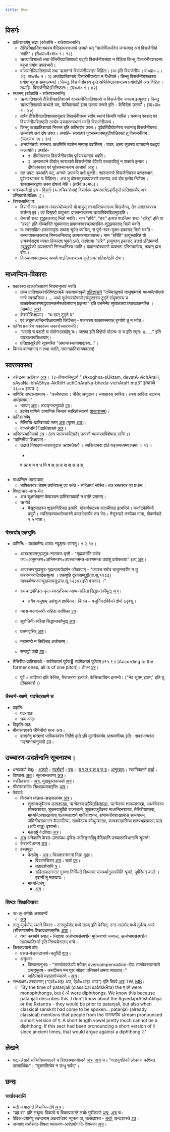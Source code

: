```yaml
---
title: शिक्षा
---
```


## विसर्गः
- प्रातिशाख्येषु संज्ञा (स्रोतांसि - राकेशवचनानि)
    - तैत्तिरीयप्रातिशाख्यस्य वैदिकाभरणभाष्ये उच्यते यत् "वायोर्विसर्जनेन जन्यत्वाद् अयं विसर्जनीयो भवति"। (तै०प्रा०वै०भा० १। १८)
    - ऋक्प्रातिशाख्ये तथा तैत्तिरीयप्रातिशाख्ये यद्यपि विसर्जनीयसंज्ञा न विहिता किन्तु विसर्जनीयशब्दस्य बहुधा प्रयोग उपलभ्यते।
    - वाजसनेयिप्रातिशाख्ये तथा ऋक्तन्त्रे विसर्जनीयसंज्ञा विहिता। (अः इति विसर्जनीयः। वा०प्रा० ८। २२, ऋ०तं० १। २) अथर्वप्रातिशाख्ये विसर्जनीयसंज्ञा न विधीयते। किन्तु विसर्जनीयशब्दस्य प्रयोगः बहुधा समुपलभ्यते। किन्तु, विसर्जनीयस्य कृते अभिनिष्ठानशब्दस्य प्रयोगोऽपि अत्र विहितः। तथाहि– विसर्जनीयोऽभिनिष्ठानः। (च०अ० १। ४२)
- स्थानम् (स्रोतांसि - राकेशवचनानि)
    - ऋक्प्रातिशाख्ये तैत्तिरीयप्रातिशाख्ये वाजसनेयिप्रातिशाख्ये च विसर्जनीयः कण्ठ्य इत्युक्तः। किन्तु ऋक्प्रातिशाख्ये कथ्यते यत्, केचिदाचार्या इमम् उरस्यं मन्वते इति - केचिदेता उरस्यौ। (ऋ०प्रा० १। ४०)
    - तत्रैव तैत्तिरीयप्रातिशाख्यानुसारं विसर्जनीयस्य स्वीयं स्थानं किमपि नास्ति। यस्मात् स्वरात् परं विसर्जनीयस्तिष्ठति तस्येव उच्चारणस्थानं भवति विसर्जनीयस्य।
    - किन्तु ऋक्प्रातिशाख्ये निरस्त इति कश्चिद्दोष उक्तः। पूर्ववर्तिदीर्घवर्णस्य स्थानाद् विसर्जनीयस्य उच्चारणे अयं दोष उक्तः। तथाहि– स्वरात्परं पूर्वसस्थानमाहुर्दीर्घान्निरस्तं तु विसर्जनीयम्। (ऋ०प्रा० १४। ३०)
    - अनयोर्मतयोः समन्वयः कथमिति उवटेन सम्यक् प्रदर्शितम्। उवटः अस्य सूत्रस्य व्याख्याने पक्षद्वयं कल्पयति। तथाहि–
        - १. दीर्घात्परस्य विसर्जनीयस्यैव पूर्वसस्थानत्वं भवति।
        - २. अन्यस्थाने दीर्घात् स्वरात्परो विसर्जनीयो देवैरपि उच्चारयितुं न शक्यते इत्यतः। दीर्घात्स्वरात् परं पूर्वसस्थानत्वम् आचार्या आहुः।
    - तत उवटः कथयति यद्, अनयोः उभावपि पक्षौ युक्तौ। शास्त्रान्तरे विसर्जनीयस्य कण्ठस्थानं, पूर्वसस्थानत्वं च विहितम्। अत्र तु दोषसमुच्चयप्रकरणे वचनाद् अयं दोष इत्येव निर्णेयम्। शास्त्रान्तरदृशा अस्य दोषत्वं नेति। (तत्रैव उ०भा०)।
- धनञ्जयवैद्यो ऽत्र - [विसर्गः](http://deejayvaidya.tumblr.com/post/42427555259/sanskrit-pronunciation-podcast-6-visarga) (<-रुचिकरोयम्! विसर्गस्य ऊष्माणत्वेऽङ्गीकृते प्रातिशाख्यैर् अत्र परिष्कारोऽपेक्षितः।)।
- विश्वासाभिप्रायः
  - विसर्गो नाम प्राक्तन-स्वरस्योच्चारणे यो वायुस् तस्यान्तिमभागस्य विसर्जनम्, तेन प्राक्तस्वरस्य कर्तनम् इव। एवं विसृष्टो वायुभागः प्राक्तनस्वरस्य छायामिवेषदिवानुवहति।
  - तेनासौ शब्दः शुद्धहकाराद् भिन्नो भवति। नाम "हरिः", "हरः" इत्यत्र वाऽन्तिमः शब्दः "हरिह्" इति वा "हरह्" इति वोच्चारिते श्रूयमाणात्  प्राक्तनस्वरच्छायारहित-शुद्धहकाराद् भिन्नो भवति।
  - यः स्वरसहित-हकारसदृशः शब्दश् श्रूयेत क्वचित्, स पूर्ण-स्वर-युक्त-हकाराद् भिन्नो भवति - तस्याव्यक्ततरत्वात् निम्नध्वनित्वाद् अल्पतरमात्रात्वाच्च। नाम "हरिहि" इत्युच्चारिते यो ऽन्यवर्णसदृशं व्यक्तः हिकारश् श्रूयते ऽन्ते, तदपेक्षया "हरिः" इत्युक्तय् इकाराद् उत्तरो ऽन्तिमवर्णो ऽबुद्धुपूर्वको ऽव्यक्ततरो निम्नध्वनिश्च भवति। यावानत्रोच्चारणे व्यक्तता ऽन्तिमवर्णस्य, तावान् ह्यत्र दोषः।
  - किञ्चाव्यक्ततायाम् अभावे वाऽन्तिमशब्दस्य कृते प्रयत्नातिशयेऽपि दोषः। 

## माध्यन्दिन-विकाराः
- षकारस्य खकारोच्चारणं नियमानुसारं भवति
    - तच्च प्रातिशाख्यपरिशिष्टात्मके कात्यायनकृते [प्रतिज्ञासूत्रे](http://vedicreserve.mum.edu/shiksha/pratijna_sutram.pdf) "तस्मिञ्छुक्ले याजुषाम्नाये _माध्यन्दिनीयके_ मन्त्रे स्वरप्रक्रिया। ... अथो मूर्धन्यस्योष्मणोऽसंयुक्तस्य टुमृते संंयुक्तस्य च खकारोच्चारणमद्ध्ययनकर्मस्थवेलायाम् प्रकृत्या" इति वचनेनैव सुष्पष्टतयाऽन्वाख्यातमस्ति । \[सम्मोदः [अत्र](https://twitter.com/sammodacharya/status/953073357037031424)\]
    - केशवीशिक्षायाम् - "षः खस् टुमृते च"
    - एवं लघुमाध्यन्दिनशिक्षायामपि किञ्चित् - षकारस्य खकारस्स्यात् टुग्योगे तु न भवेत्।
- एतेनैव प्रकारेण यकारस्य जकारोच्चारणमपि।
    - "पदादौ च पदादौ च संयोगाऽवग्रहेषु यः। जशब्द इति विज्ञेयो योऽन्यः स य इति स्मृतः ॥......" इति याज्ञवल्क्यशिक्षायाम्।
    - प्रतिज्ञासूत्रेऽपि सूत्रमस्ति "अथान्तस्थानामाद्यस्य..."।
- किञ्च काण्वानाम् न तथा भवति, समानप्रातिशाख्यवताम्!  
        
## स्वरव्यवस्था
- नरेन्द्रस्य ऋत्विजः [अत्र](https://archive.org/details/udakashAnti-vidhi-mantra-bhAShya-parichayaH)।  (३-तीयध्वनिमुद्रणे " rAxoghna-sUktam, devatA-vichAraH, sAyaNa-bhAShya-AkRtiH uchChAraNa-bheda-vichAraH.mp3" इत्याख्ये २६:०० इत्यत्र।)
- पाणिनिः अष्टाध्याय्याम् \- "उच्चैरुदात्तः। नीचैर् अनुदात्तः। समाहारस् स्वरितः। तस्य आदितः उदात्तम् अर्धह्रस्वम्॥"
    - भाष्यम् [अत्र](https://archive.org/stream/Vyakarana/Mahabhashya_II#page/n31/mode/2up)। तदाङ्ग्लानुवादो [ऽत्र](https://archive.org/stream/LecturesOnPatanjalisVyakaranaMahabhashya4/LecturesOnPatanjalisMahabhashya4#page/n63/mode/2up)।
    - इदमेव पाणिनेः प्रामाणिकं चिन्तनं स्वरितोच्चारणे ([प्रकाशनम्](https://kashcidvipashcit.wordpress.com/2015/04/12/%E0%A4%B8%E0%A5%8D%E0%A4%B5%E0%A4%B0%E0%A4%BF%E0%A4%A4%E0%A5%8B%E0%A4%9A%E0%A5%8D%E0%A4%9A%E0%A4%BE%E0%A4%B0%E0%A4%A3%E0%A5%87-%E0%A4%BD%E0%A4%B7%E0%A5%8D%E0%A4%9F%E0%A4%BE%E0%A4%A7%E0%A5%8D%E0%A4%AF/))।
- प्रातिशाख्येषु
    - तैत्तिरीय-प्रातिशाख्ये मतम् [अत्र](http://i.imgur.com/qZsqTzW.png) (मूलम् [अत्र](http://bangla.name/citi/taittiriya/tait_dev.htm))।
    - वाजसेनयि(?)प्रातिशाख्ये [अत्र](http://i.imgur.com/n9PJWEv.png)।
- अजितस्याभिप्रायो [ऽत्र](https://dl.dropboxusercontent.com/u/9716392/aupasana.com/publications/VedicAccents2.pdf)। (तत्र जात्यस्वरितादेर् उत्पत्तौ व्याकरणविशेषास् सन्ति।)
- "पाणिनीय"शिक्षायाम् - 
    - उदात्ते निषादगान्धारावनुदात्त ऋषभधैवतौ । स्वरितप्रभवा ह्येते षड्जमध्यमपञ्चमाः ॥ १२॥ 
        - ```
        ष ऋ ग म प ध नि ष
        स् अ उ स् स् अ उ स् 
        ```
- माध्यन्दिन-शाखायाम्
    - भाषिकस्वरः तेषाम् उपनिषत्सु एव वर्तते \- संहितायां नास्ति। तत्र हस्तस्वर एव प्रधानः।
- शिष्टाचार-जन्य-भेदः
    - अत्र सूक्ष्मभेदानां केषाञ्चन प्रातिशाख्यादौ न वर्तते प्रमाणम्।
    - ऋग्वेदे
        - मैसूरुपाठस्य शृङ्गगिरिपाठ इत्यपि, गोकर्णपाठस्य काञ्चीपाठ इत्यभिधे। कर्णाटकेष्विमौ प्रचुरौ। स्वरितह्रस्वाक्षरोच्चारणे कालभेदस्यैव तत्र भेदः। मैसूरुपाठे तस्यैका मात्रा, गोकर्णपाठे १.५ मात्रा।  
                
### त्रैस्वर्याद् एकश्रुतिः
- पाणिनिः \- यज्ञकर्मण्य् अजप-न्यूङ्ख-सामसु। १.२.१४।
    - आश्वलायनगृह्यसूत्र\-नारायण\-वृत्तौ \- "गृह्यकर्मणि सर्वत्र जप+अनुमन्त्रण+अभिमन्त्रण+उपस्थानमन्त्र-करणमन्त्रा उपांशु प्रयोक्तव्या" इत्य् [अत्र](https://archive.org/stream/ASS105AsvalayanaGrahyasutraWithVrittiOfNarayanaPurushottamSastriRanade1936Alt/ASS_105_Asvalayana_Grahyasutra_with_Vritti_of_Narayana_-_Purushottam_Sastri_Ranade_1936_alt#page/n84/mode/1up)।
    - आपस्तम्बगृह्यसूत्र\-गृह्यतात्पर्यदर्शन\-टीकायाम् \- "जपश्च सर्वत्र चातुस्स्वर्येण न तु करणमन्त्रादिवदेकश्रुत्या । एकश्रुति दूरात्सम्बुद्धौ(पा.सू.१२३३)  यज्ञकर्मण्यजपन्यूखसामसुऽ(पा.सू.१२३४) इति वचनात् ।"  
        
    - रामचन्द्रपण्डित-कृत-स्वरप्रक्रिया-भाष्य-सहिता सिद्धान्तकौमुद्य् [अत्र](https://archive.org/stream/ASS138SvaraprakriyaWithCommentaryKVAbhyankar1974copyrighted/ASS_138_Svaraprakriya_with_Commentary_-_KV_Abhyankar_1974%20%28copyrighted%29#page/n201/mode/2up)।
        - तत्रैव यजुषाम् उपांशुत्वं ज्ञापितम्। किञ्च \- यजुर्निगदविवेको ज्ञेयो ऽनृक्सु।  
            
    - न्यास-पदमञ्जरी-सहिता काशिका [ऽत्र](http://ashtadhyayi.com/sutraani/sk3663)।
    - सुबोधिनी-सहिता सिद्धान्तकौमुद्य् [अत्र](https://archive.org/stream/SiddhantaKaumudiWithSktCommentaryPansikar1908/Siddhanta%20Kaumudi%20with%20Skt%20Commentary%20-%20Pansikar%201908#page/n613/mode/1up)।
    - प्रथमावृत्तिर् [अत्र](https://archive.org/stream/Prathamavritti1/prathamavritti%201#page/n50/mode/1up)।
    - महाभाष्ये न किञ्चिद् अत्रोक्तम्।
    - सम्बद्धो वादो [ऽत्र](https://www.kialo.com/%E0%A4%97%E0%A5%83%E0%A4%B9%E0%A5%8D%E0%A4%AF%E0%A4%95%E0%A4%B0%E0%A5%8D%E0%A4%AE%E0%A4%B8%E0%A5%81-%E0%A4%B9%E0%A5%8B%E0%A4%AE%E0%A4%AF%E0%A5%8D-%E0%A4%8F%E0%A4%95%E0%A4%B6%E0%A5%8D%E0%A4%B0%E0%A5%81%E0%A4%A4%E0%A5%8D%E0%A4%AF%E0%A4%BE-%E0%A4%BD%E0%A4%BD%E0%A4%B9%E0%A5%81%E0%A4%A4%E0%A4%BF%E0%A4%B0%E0%A5%8D-%E0%A4%85%E0%A4%A8%E0%A5%81%E0%A4%AE%E0%A4%A4%E0%A4%BE-15737/15737.0=15737.1+15737.2)।  
        
- तैत्तिरीय\-प्रातिशाख्ये \- सर्वमेकयमं पूर्वेषा सर्वमेकयमं पूर्वेषाम्॥१५.९॥ (According to the former ones, all is of one pitch)। टीका [ऽत्र](https://archive.org/stream/in.ernet.dli.2015.313356/2015.313356.The-Taittiriya#page/n479/mode/2up)।  
    - पूर्वे = याज्ञिका इति केचित्, वैयाकरणा इत्यपरे, केचिच्छाखिन इत्यन्ये। ("नेदं सूत्रम् इष्टम्" इति तु टीकाकारौ।)  
            
### त्रैस्वर्य-रक्षणे, पदभेदरक्षणे च  
- प्रकृतिः  
    - पद-पाठः
    - क्रम-पाठः          
- विकृति-पाठः
- मीमांसाशास्त्रे जैमिनीयो यत्नः अत्र।
    - ब्राह्मणेषु मन्त्राणां भाषिकस्वरेण निर्देशे कृते ऽपि मूलत्रैस्वर्यम् आश्रयणीयम् इति। शबरभाष्यस्य गङ्गानाथानुवादो [ऽत्र](https://archive.org/stream/ShabaraBhashya.Vol.III.AdhyayasIXXII.tr.G.JhaBaroda1936/Shabara-bhashya.%20Vol.%20III.%20Adhyayas%20IX-XII.%28tr.G.Jha%29%28Baroda%2C1936%29#page/n939/mode/2up)।  

## उच्चारण-प्रदर्शनानि सूचनाश्च।
- धनञ्जयो वैद्यः \- [अकारे](http://deejayvaidya.tumblr.com/post/42275194921/sanskrit-pronunciation-podcast-1-introduction)। [स्पर्शवर्ण](http://deejayvaidya.tumblr.com/post/42275304138/sanskrit-pronunciation-podcast-2-the-stop)। [इच्](http://deejayvaidya.tumblr.com/post/42275475669/sanskrit-pronunciation-podcast-3-the-vowels)।  [य र ल व श ष स ह](http://deejayvaidya.tumblr.com/post/42427396743/sanskrit-pronunciation-podcast-4-the-semivowels)। [अनुस्वारः](http://deejayvaidya.tumblr.com/post/42427477788/sanskrit-pronunciation-podcast-5-anusvara-the)। रवर्णोच्चारणे [चर्चा](https://www.facebook.com/vishvas.vasuki/posts/10153080380537989?pnref=story)।
- विश्वासः [अत्र](https://goo.gl/htvxdN)। सूचनान्तराण्य् [अत्र](https://sanskrit.github.io/projects/audio/mbh-audio/how.html#expected-recording-quality)।
- नरसिंहरायः \- [अत्र](https://www.youtube.com/watch?v=cMhe2QgDm28), मुखपुस्तकचर्चा [अत्र](https://www.facebook.com/pvr108/posts/10153038114188284?pnref=story)। 
- श्रीरमणशर्मणः शिक्षाप्रथमक्लृप्तिः [अत्र](https://docs.google.com/viewer?a=v&pid=sites&srcid=ZGVmYXVsdGRvbWFpbnxqYW1hZGFnbml8Z3g6MjQ2OTU1MTg0YTUwOTFkMg)।
- वेदपाठे  
    - किञ्चन त्वन्नाल-सङ्कलनम् [अत्र](https://www.youtube.com/playlist?list=PL63uIhJxWbggXl0JZBmuPlb36D_twYV-4)।
        - शुक्लयजुर्वेदस्य [कण्वशाखा](https://youtu.be/2UvdbJyH9pA?t=20), ऋग्वेदस्य [कौषितकिशाखा](https://youtu.be/2UvdbJyH9pA?t=20), ऋग्वेदस्य शाकलशाखा, अथर्ववेदस्य शौनकशाखा, शुक्लयजुर्वेदो राजस्थाने, शुक्लयजुर्वेदस्य माध्यन्दिनशाखा, तैत्तिरीयशाखा, माध्यन्दिनशाखायाश् शतपथब्राह्मणे गार्गीब्राह्मणम्, राणायनीयशाखायास् सामगानम्, जैमिनीयसामगानं कैरलरीत्या, सामवेदस्य कौथुमशाखा, कण्वशाखारीत्या शतपथब्राह्मणम् [चात्र](https://www.youtube.com/watch?v=2UvdbJyH9pA&feature=youtu.be) (अपि चा[त्र](https://vimeo.com/4747533)) दृश्यन्ते।
        - महाराष्ट्रे वेदशिक्षा [अत्र](https://www.youtube.com/watch?v=ALEHkgOx8EE)।
    - [अत्र](http://www.folkways.si.edu/TrackDetails.aspx?itemid=10295) अनेकानि केरल-उत्तरपथ-ड्रविड-कलिङ्गादिषु वैदिकानि उच्चारणविधानानि श्रूयन्ते!
    - केरलविधानम् [अत्र](https://www.youtube.com/watch?v=ePdD7Nv3Jxg&list=PLm7v5mcn_O-ItmivvOY40KW0hcyjRJINM&index=20)।
    - हस्तमुद्राः  
        - केरलेषु \- [अत्र](http://ignca.nic.in/vedic_heritage/Mudra_Tradition_Vedic_Recitation_Kerala.pdf)। भिन्नाक्षरगणानां भिन्ना मुद्राः।
            - विवरणचित्रम् [अत्र](https://www.youtube.com/watch?v=ePdD7Nv3Jxg&noredirect=1)। चर्चा [ऽत्र](https://www.facebook.com/narayan.namboodiri.3/posts/976482902438179?comment_id=976487975771005&reply_comment_id=976609705758832&offset=0&total_comments=4&notif_t=feed_comment_reply)।
            - तत्प्रदर्शनानि [१](https://www.youtube.com/watch?v=TmEyYPGKpG8&feature=youtu.be)।
            - संहितापाठनन्तरं गुरुणा निर्णियते शिष्याणां सामर्थ्यानुसारमिति श्रूयते, पूर्वस्मिन् काले । इदानीं तु नष्टप्रायः ।
        - माध्यन्दिनेषु
            - [अत्र](https://www.youtube.com/watch?v=y_C6H6b5xTI&feature=youtu.be)।  
                
### शिष्टाः शिक्षाविचाराः
- ऋ-ऌ-वर्णयोः असावर्ण्ये
    - [अत्र](https://groups.google.com/forum/#!topic/bvparishat/HuVB9kVGJrI)
- तालु\-मूर्धयोस् स्थाने विवादः \- दन्तमूर्धयोर् मध्ये ताल्व् इति केचित्, दन्त-ताल्वोर् मध्ये मूर्धेत्य् अपरे (श्रीरमणशर्मणः शिक्षाप्रथमक्लृप्तिः [अत्र](https://docs.google.com/viewer?a=v&pid=sites&srcid=ZGVmYXVsdGRvbWFpbnxqYW1hZGFnbml8Z3g6MjQ2OTU1MTg0YTUwOTFkMg))।
    - यथा कथमपि स्यात् \- जिह्वाया अधोभागसंस्पर्शेन मूर्धन्यवर्णा जन्यन्त, ऊर्ध्वभागसंस्पर्शेन तालव्यादिवर्णा इति निश्चयेनालम् मन्ये।          
- क्लिष्टप्रयासे दोषः
  - प्रसन्न-वेङ्कटाचार्य-चतुर्वेदी [ह्यत्र](https://www.youtube.com/watch?v=xpxZY9XEIs4&feature=youtu.be&t=2135)।
  - अनुभवाः 
    - विश्वासानुभवः - "सामवेदपाठेऽपि मयैतत् overcompensation-दोषः सामवेदस्याभ्यासे ऽप्यनुभूतम् - कथञ्चिन् मम गुरुः सोढ्वा परिष्कारं क्षमया व्यदधात्।"
    - अतिप्रयासे महाप्राणोच्चारणे - [अत्र](https://archive.org/details/mahAbhArata-mUla-paThanam-GP-drafts/001-010.mp3)। 
- सन्ध्यक्षर+उच्चारणम् ("एओ=अइ/ अउ, ऐऔ=आइ/ आउ") इति विषये [अ](https://twitter.com/sabdavidya/status/733300680241389568?cn=bWVudGlvbg%3D%3D&refsrc=email)[त्र](https://twitter.com/sabdavidya/status/733300680241389568?cn=bWVudGlvbg%3D%3D&refsrc=email) TW, [MB](https://archive.org/stream/LecturesOnPatanjalisVyakaranaMahabhashya1/LecturesMahabhasya#page/n189/mode/2up)।
    - "By the time of patanjali (classical saMskRta) the ए ओ were monophthongs, but ऐ औ were diphthongs. We know this because patanjali describes this. I don't know about the RgvedaprAtishAkhya or the Rktantra - they would be prior to patanjali, but also when classical sanskrit had come to be spoken... patanjali (already classical) mentions that people from the राणायणीय stream pronounced a short version of ए. A short length vowel pretty much cannot be a diphthong. If this sect had been pronouncing a short version of ए since ancient times, that would argue against a diphthong ए." 

## लेखने

- गद्य-लेखने सन्धिनियमपालने च रिक्तस्थानयोजने [अत्र](https://groups.google.com/d/msg/padyadhaaraa/ZY406Vm81I4/bfTFd1omfJUJ), [अत्र](https://groups.google.com/d/msg/bvparishat/69maR5wwmKw/6Fcm5fL2BgAJ) च। "गतानुगतिको लोकः न कश्चित् पारमार्थिकः"। "पुराणमित्येव न साधु सर्वम्"।

## छन्दः
### चर्चास्पदानि
- यतौ च पादान्ते विसन्धि-दोषे [अत्र](https://groups.google.com/forum/#!msg/padyadhaaraa/fSRcKGdmw0o/HaeNz448RRcJ)।
- "प्रह्रे वा" इति लघुत्व-विकल्पे च विषमपादान्ते लघोः गुर्वीकरणे [अत्र](https://groups.google.com/forum/#!searchin/padyadhaaraa/%E0%A4%AA%E0%A5%8D%E0%A4%B0%E0%A4%B9%E0%A5%8D%E0%A4%B0%E0%A5%87$20%E0%A4%B5%E0%A4%BE/padyadhaaraa/xcadHtGrzME/vptW0L0-IOIJ), [अत्र](https://groups.google.com/forum/#!topic/bvparishat/XJ6vc-d61Rk) च।
- वैदिक\-प्रयोगेषु च्छन्दसाम् अक्षराधिक्यं न्यूनता वा, तत्संज्ञाश्च \- [चर्चा](https://groups.google.com/forum/#!topic/bvparishat/Sb1uRem4fHE), छन्दःशास्त्रे [ऽत्र](https://archive.org/stream/chandahsutram00pinguoft#page/n51/mode/2up)।  
- अन्याश् चर्चास्पद-विषया व्याकरण-आर्षप्रयोगादि-विषयका [अत्र](https://sites.google.com/site/samskrtamsfo/an-ya/vyakaranam)।
